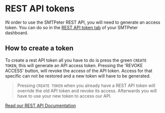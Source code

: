 # REST API tokens

IN order to use the SMTPeter REST API, you will need to generate an access 
token. You can do so in the [REST API token tab](https://www.smtpeter.com/app/#/admin/api-access "create REST API token")
of your SMTPeter dashboard. 

## How to create a token

To create a rest API token all you have to do is press the green `CREATE TOKEN`,
this will generate an API access token. Pressing the 'REVOKE ACCESS' button, will
revoke the access of the API token. Access for that specific can not be restored and
a new token will have to be generated. 

> Pressing `CREATE TOKEN` when you already have a REST API token will override the
old API token and revoke its access. Afterwards you will have to use your new token to access
our API. 

[Read our REST API Documentation](copernica-docs:SMTPeter/api-documentation/rest-api "REST API Documentation")
